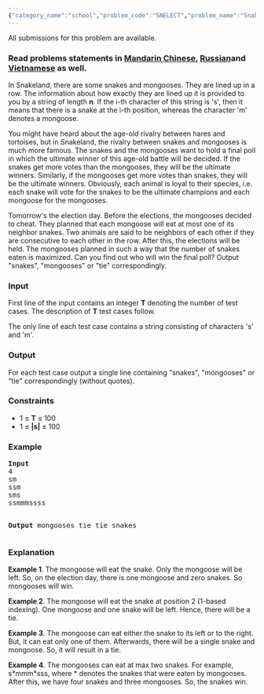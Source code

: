 ```yaml
---
{"category_name":"school","problem_code":"SNELECT","problem_name":"Snakes, Mongooses and the Ultimate Election","languages_supported":{"0":"ADA","1":"ASM","2":"BASH","3":"BF","4":"C","5":"C99 strict","6":"CAML","7":"CLOJ","8":"CLPS","9":"CPP 4.3.2","10":"CPP 4.9.2","11":"CPP14","12":"CS2","13":"D","14":"ERL","15":"FORT","16":"FS","17":"GO","18":"HASK","19":"ICK","20":"ICON","21":"JAVA","22":"JS","23":"LISP clisp","24":"LISP sbcl","25":"LUA","26":"NEM","27":"NICE","28":"NODEJS","29":"PAS fpc","30":"PAS gpc","31":"PERL","32":"PERL6","33":"PHP","34":"PIKE","35":"PRLG","36":"PYPY","37":"PYTH","38":"PYTH 3.4","39":"RUBY","40":"SCALA","41":"SCM chicken","42":"SCM guile","43":"SCM qobi","44":"ST","45":"TCL","46":"TEXT","47":"WSPC"},"max_timelimit":2,"source_sizelimit":50000,"problem_author":"admin2","problem_tester":"kingofnumbers","date_added":"30-05-2017","tags":{"0":"ad","1":"admin2","2":"easy","3":"greedy","4":"snckpb17"},"editorial_url":"https://discuss.codechef.com/problems/SNELECT","time":{"view_start_date":1496331000,"submit_start_date":1496331000,"visible_start_date":1496331000,"end_date":1735669800},"layout":"problem"}
---
```

<span class="solution-visible-txt">All submissions for this problem are available.</span><h3>Read problems statements in <a target="_blank" 
href="http://www.codechef.com/download/translated/SNCKPB17/mandarin/SNELECT.pdf">Mandarin Chinese</a>, <a target="_blank" 
href="http://www.codechef.com/download/translated/SNCKPB17/russian/SNELECT.pdf">Russian</a>and <a target="_blank" 
href="http://www.codechef.com/download/translated/SNCKPB17/vietnamese/SNELECT.pdf">Vietnamese</a> as well.</h3>

<p>In Snakeland, there are some snakes and mongooses. They are lined up in a row. The information about how exactly they are lined up it is provided to you by a string of length <b>n</b>. If the i-th character of this string is 's', then it means that there is a snake at the i-th position, whereas the character 'm' denotes a mongoose.</p>

<p>You might have heard about the age-old rivalry between hares and tortoises, but in Snakeland, the rivalry between snakes and mongooses is much more famous. The snakes and the mongooses want to hold a final poll in which the ultimate winner of this age-old battle will be decided. If the snakes get more votes than the mongooses, they will be the ultimate winners. Similarly, if the mongooses get more votes than snakes, they will be the ultimate winners. Obviously, each animal is loyal to their species, i.e. each snake will vote for the snakes to be the ultimate champions and each mongoose for the mongooses.
</p>

<p>
Tomorrow's the election day. Before the elections, the mongooses decided to cheat. They planned that each mongoose will eat at most one of its neighbor snakes. Two animals are said to be neighbors of each other if they are consecutive to each other in the row. After this, the elections will be held. The mongooses planned in such a way that the number of snakes eaten is maximized. Can you find out who will win the final poll? Output "snakes", "mongooses" or "tie" correspondingly.
</p>

<h3>Input</h3>
<p>First line of the input contains an integer <b>T</b> denoting the number of test cases. The description of <b>T</b> test cases follow.</p>
<p>The only line of each test case contains a string consisting of characters 's' and 'm'. </p>

<h3>Output</h3>
<p>For each test case output a single line containing "snakes", "mongooses" or "tie" correspondingly (without quotes).</p>

<h3>Constraints</h3>
<ul>
<li>1 ≤ <b>T</b> ≤ 100</li>
<li>1 ≤ <b>|s|</b> ≤ 100</li>
</ul>

<h3>Example</h3>
<pre>
<b>Input</b>
4
sm
ssm
sms
ssmmmssss

<b>Output</b>
mongooses
tie
tie
snakes
</pre>

<h3>Explanation</h3>
<p><b>Example 1</b>. The mongoose will eat the snake. Only the mongoose will be left. So, on the election day, there is one mongoose and zero snakes. So mongooses will win.</p>

<p><b>Example 2</b>. The mongoose will eat the snake at position 2 (1-based indexing). One mongoose and one snake will be left. Hence, there will be a tie.</p>

<p><b>Example 3</b>. The mongoose can eat either the snake to its left or to the right. But, it can eat only one of them. Afterwards, there will be a single snake and mongoose. So, it will result in a tie. </p>

<p><b>Example 4</b>. The mongooses can eat at max two snakes. For example, s*mmm*sss, where * denotes the snakes that were eaten by mongooses. After this, we have four snakes and three mongooses. So, the snakes win.</p>